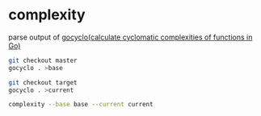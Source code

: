 # complexity
parse output of [gocyclo(calculate cyclomatic complexities of functions in Go)](https://github.com/fzipp/gocyclo)

```bash
git checkout master
gocyclo . >base

git checkout target
gocyclo . >current

complexity --base base --current current
```

